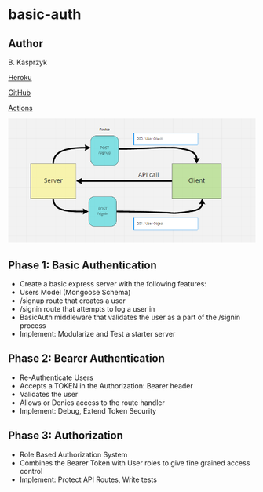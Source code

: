 # basic-auth

## Author

B. Kasprzyk

[Heroku](https://basic-auth-bk.herokuapp.com/)

[GitHub](https://github.com/bkasprzyk19/basic-auth)

[Actions](https://github.com/bkasprzyk19/basic-auth/actions)


![img](./401-lab6.PNG)






## Phase 1: Basic Authentication
- Create a basic express server with the following features:
- Users Model (Mongoose Schema)
- /signup route that creates a user
- /signin route that attempts to log a user in
- BasicAuth middleware that validates the user as a part of the /signin process
- Implement: Modularize and Test a starter server
## Phase 2: Bearer Authentication
- Re-Authenticate Users
- Accepts a TOKEN in the Authorization: Bearer header
- Validates the user
- Allows or Denies access to the route handler
- Implement: Debug, Extend Token Security
## Phase 3: Authorization
- Role Based Authorization System
- Combines the Bearer Token with User roles to give fine grained access control
- Implement: Protect API Routes, Write tests
